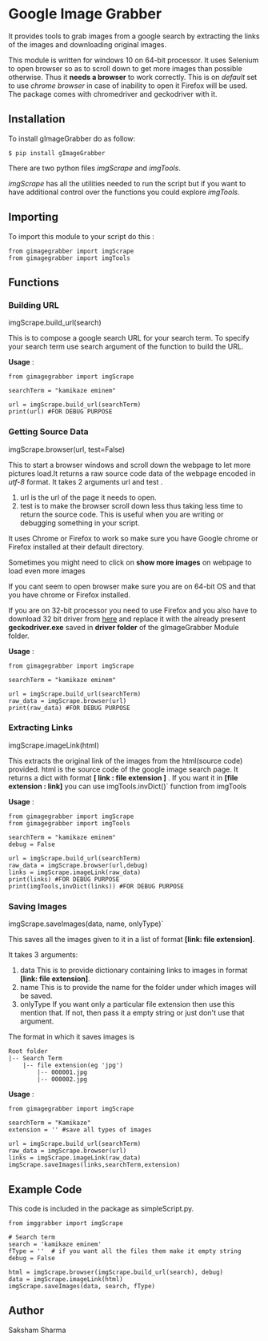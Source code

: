 Google Image Grabber
====================

It provides tools to grab images from a google search by extracting the
links of the images and downloading original images.

This module is written for windows 10 on 64-bit processor. It uses
Selenium to open browser so as to scroll down to get more images than
possible otherwise. Thus it **needs a browser** to work correctly. This
is on *default* set to use *chrome browser* in case of inability to open
it Firefox will be used. The package comes with chromedriver and
geckodriver with it.

Installation
------------

To install gImageGrabber do as follow:

``` {.sourceCode .console}
$ pip install gImageGrabber
```

There are two python files *imgScrape* and *imgTools*.

*imgScrape* has all the utilities needed to run the script but if you
want to have additional control over the functions you could explore
*imgTools*.

Importing
---------

To import this module to your script do this :

``` {.sourceCode .python}
from gimagegrabber import imgScrape
from gimagegrabber import imgTools
```

Functions
---------

### Building URL

imgScrape.build\_url(search)

This is to compose a google search URL for your search term. To specify
your search term use search argument of the function to build the URL.

**Usage** :

``` {.sourceCode .python}
from gimagegrabber import imgScrape

searchTerm = "kamikaze eminem"

url = imgScrape.build_url(searchTerm)
print(url) #FOR DEBUG PURPOSE
```

### Getting Source Data

imgScrape.browser(url, test=False)

This to start a browser windows and scroll down the webpage to let more
pictures load.It returns a raw source code data of the webpage encoded
in *utf-8* format. It takes 2 arguments url and test .

1.  url is the url of the page it needs to open.
2.  test is to make the browser scroll down less thus taking less time
    to return the source code. This is useful when you are writing or
    debugging something in your script.

It uses Chrome or Firefox to work so make sure you have Google chrome or
Firefox installed at their default directory.

Sometimes you might need to click on **show more images** on webpage to
load even more images

If you cant seem to open browser make sure you are on 64-bit OS and that
you have chrome or Firefox installed.

If you are on 32-bit processor you need to use Firefox and you also have
to download 32 bit driver from
[here](https://github.com/mozilla/geckodriver/releases) and replace it
with the already present **geckodriver.exe** saved in **driver folder**
of the gImageGrabber Module folder.

**Usage** :

``` {.sourceCode .python}
from gimagegrabber import imgScrape

searchTerm = "kamikaze eminem"

url = imgScrape.build_url(searchTerm)
raw_data = imgScrape.browser(url)
print(raw_data) #FOR DEBUG PURPOSE
```

### Extracting Links

imgScrape.imageLink(html)

This extracts the original link of the images from the html(source code)
provided. html is the source code of the google image search page. It
returns a dict with format **[ link : file extension ]** . If you want
it in **[file extension : link]** you can use imgTools.invDict()\`
function from imgTools

**Usage** :

``` {.sourceCode .python}
from gimagegrabber import imgScrape
from gimagegrabber import imgTools

searchTerm = "kamikaze eminem"
debug = False

url = imgScrape.build_url(searchTerm)
raw_data = imgScrape.browser(url,debug)
links = imgScrape.imageLink(raw_data)
print(links) #FOR DEBUG PURPOSE
print(imgTools,invDict(links)) #FOR DEBUG PURPOSE
```

### Saving Images

imgScrape.saveImages(data, name, onlyType)\`

This saves all the images given to it in a list of format **[link: file
extension]**.

It takes 3 arguments:

1.  data This is to provide dictionary containing links to images in
    format **[link: file extension]**.
2.  name This is to provide the name for the folder under which images
    will be saved.
3.  onlyType If you want only a particular file extension then use this
    mention that. If not, then pass it a empty string or just don't use
    that argument.

The format in which it saves images is

    Root folder
    |-- Search Term
        |-- file extension(eg 'jpg')
            |-- 000001.jpg
            |-- 000002.jpg

**Usage** :

``` {.sourceCode .python}
from gimagegrabber import imgScrape

searchTerm = "Kamikaze"
extension = '' #save all types of images

url = imgScrape.build_url(searchTerm)
raw_data = imgScrape.browser(url)
links = imgScrape.imageLink(raw_data)
imgScrape.saveImages(links,searchTerm,extension)
```

Example Code
------------

This code is included in the package as simpleScript.py.

``` {.sourceCode .python}
from imggrabber import imgScrape

# Search term
search = 'kamikaze eminem'
fType = ''  # if you want all the files them make it empty string
debug = False

html = imgScrape.browser(imgScrape.build_url(search), debug)
data = imgScrape.imageLink(html)
imgScrape.saveImages(data, search, fType)
```

Author
------

Saksham Sharma
